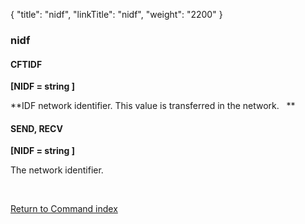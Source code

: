 {
    "title": "nidf",
    "linkTitle": "nidf",
    "weight": "2200"
}<span id="nidf"></span>

### nidf

#### CFTIDF

**\[NIDF = string \]**

**IDF
network identifier. This value is transferred in the network.
  **

#### SEND, RECV

**\[NIDF = string \]**

The network identifier.

 

[Return to Command index](../../)
